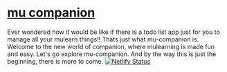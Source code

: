 # [mu companion](https://mu-companion.netlify.app/)

Ever wondered how it would be like if there is a todo list app just for you to manage all your mulearn things!! Thats just what mu-companion is. Welcome to the new world of companion, where mulearning is made fun and easy. Let's go explore mu-companion. And by the way this is just the beginning, there is more to come. 
[![Netlify Status](https://api.netlify.com/api/v1/badges/69dbb086-f25e-4f36-8ffe-4467d6985e0e/deploy-status)](https://app.netlify.com/sites/mu-companion/deploys)
